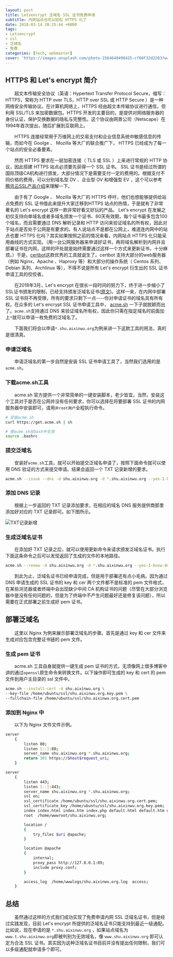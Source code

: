 ```yaml
---
layout: post
title: Letsencrypt 泛域名 SSL 证书免费申请
subtitle: 内网站点也可以轻松 HTTPS 化了
date: 2018-03-14 20:25:44 +0800
tags:
- Letsencrypt
- ssl
- 泛域名
- 免费
categories: [tech, webmaster]
cover: 'https://images.unsplash.com/photo-1564649498425-cf60f32d2283?w=1600&h=900'
---
```

## HTTPS 和 Let's encrypt 简介

&emsp;&emsp;超文本传输安全协议（英语：Hypertext Transfer Protocol Secure，缩写：HTTPS，常称为 HTTP over TLS，HTTP over SSL 或 HTTP Secure ）是一种网络安全传输协议。在计算机网络上，HTTPS 经由超文本传输协议进行通信，但利用 SSL/TLS 来加密数据包。HTTPS 开发的主要目的，是提供对网络服务器的身份认证，保护交换数据的隐私与完整性。这个协议由网景公司（Netscape）在1994年首次提出，随后扩展到互联网上。

&emsp;&emsp;HTTPS 连接经常用于万维网上的交易支付和企业信息系统中敏感信息的传输，而如今在 Goolge 、 Mozilla 等大厂的联合推广下， HTTPS 已经成为了每一个站点的安全必备要素。

&emsp;&emsp;然而 HTTPS 要求在一层加密连接（ TLS 或 SSL ）上来进行常规的 HTTP 协议，因此搭建 HTTPS 站点必须要先获得一个 SSL 证书。 SSL 证书是经过所谓的国际顶级CA机构进行颁发，大部分情况下是需要支付一定的费用的。根据支付不同价格的费用，可以分别域名型 DV 、企业型 OV 和增强型 EV ，这个可以参考 [腾讯云SSL产品介绍](https://cloud.tencent.com/product/ssl)来理解一下。

&emsp;&emsp;由于有了 Google 、 Mozilla 等大厂的 HTTPS 呼吁，他们也想能够提供给站点免费的 SSL 证书借此来提升大家迁移到HTTPS 站点的热情，于是就有了非常著名的 Let's encrypt 这样一款非常好看又好玩的产品。 Let's encrypt 在发展之初仅支持向单域名或者多域名颁发一个证书、60天有效期，每个证书最多包含100个域名，而且需要通过 DNS 解析记录和 HTTP 访问来验证域名的所有权，因此对于站点是否处于公网是有要求的。有人说站点不是都在公网上，难道连内网中的站点也要 HTTPS 化吗？其实如果按照之前的情况来看，内网站点 HTTPS 化只能采用曲线的方式实现。（用一台公网服务器来申请好证书，再将域名解析到内网并且部署证书在内网，这样的坏处就是始终需要通过这样一个方式来更新证书，十分麻烦。）于是，[certbot](https://certbot.eff.org)这款优秀的工具就诞生了。certbot 支持大部分的web服务器（例如 Nginx、Apache 、Haproxy 等）和大部分的操作系统（ Centos 系列、Debian 系列、Archlinux 等），不得不说是所有 Let's encrypt 衍生出的 SSL 证书申请工具的佼佼者。

&emsp;&emsp;在2018年3月，Let's encrypt 在很长一段时间的努力下，终于进一步缩小了SSL证书颁发的限制，已经支持颁发泛域名证书([原文](https://community.letsencrypt.org/t/acme-v2-and-wildcard-certificate-support-is-live/55579))。这样一来，在内网中部署 SSL 证书将不再受限，所有的要求只剩下一点----你对申请证书的域名具有所有权。在众多的 Let's encrypt SSL 证书申请工具中， [acme.sh](https://acme.sh) 一下子就脱颖而出了。`acme.sh`支持通过 DNS 来验证域名所有权，因此你只需在指定域名时前面加上`*`就可以申请一枚免费的泛域名了。

&emsp;&emsp;下面我们将会以申请`*.shu.aixinwu.org`为例来讲一下这款工具的用法，真的是很清真。

### 申请泛域名

&emsp;&emsp;申请泛域名的第一步自然是安装 SSL 证书申请工具了，当然我们选用的是`acme.sh`。

### 下载acme.sh工具

&emsp;&emsp;acme.sh 官方提供一个非常简单的一键安装脚本，老少皆宜。当然，安装这个工具对于是否在公网并没有任何要求，你可以选择在将要部署 SSL 证书的内网服务器中安装即可，请用`非root用户`全程执行命令。

```bash
# 安装acme.sh
curl https://get.acme.sh | sh

# 使acme.sh在bash中生效
source .bashrc 
```

### 提交泛域名

&emsp;&emsp;安装好`acme.sh`工具，就可以开始提交泛域名申请了，按照下面命令就可以使用 DNS 验证的方式来提交申请。结果会返回一个 TXT 记录新增的要求。

```bash
acme.sh --issue --dns -d shu.aixinwu.org -d *.shu.aixinwu.org --yes-I-know-dns-manual-mode-enough-go-ahead-please
```

### 添加 DNS 记录

&emsp;&emsp;根据上一步返回的 TXT 记录添加要求，在相应的域名 DNS 服务提供商那里添加好对应的 TXT 记录即可。如下图所示。

![TXT记录新增](https://vgy.me/RnrLzG.jpg)

### 生成泛域名证书

&emsp;&emsp;在添加好 TXT 记录之后，就可以使用更新命令来请求颁发泛域名证书。执行下面这条命令之后可以发现返回了生成的文件的本地路径。
```bash
acme.sh --renew -d shu.aixinwu.org -d *.shu.aixinwu.org --yes-I-know-dns-manual-mode-enough-go-ahead-please
```
&emsp;&emsp;到此为止，泛域名证书已经申请完成，但是用于部署还有点小毛病。因为通过 DNS 申请生成的 SSL 证书的 key 和 cer 两个文件都不是标准的 pem 文件格式，在某些浏览器或者终端中会出现缺少中间 CA 机构证书的问题（尽管在大部分浏览器中是没有任何问题的，但是为了终端中不产生问题最好还是修复该问题），所以需要在正式部署之前生成好 pem 证书。

## 部署泛域名

&emsp;&emsp;这里以 Nginx 为例来展示部署泛域名的步骤。首先是通过 key 和 cer 文件来生成对应包含完整证书链的 pem 文件。

### 生成 pem 证书

&emsp;&emsp;acme.sh 工具自身就提供一键生成 pem 证书的方式，无须像网上很多博客中讲的通过`openssl`原生命令来转换文件。以下操作即可生成的 key 和 cert 的 pem 文件到用户主目录的 ssl 文件中。

```bash
acme.sh --install-cert -d shu.aixinwu.org \
--key-file /home/ubuntu/ssl/shu.aixinwu.org.key.pem \
--fullchain-file /home/ubuntu/ssl/shu.aixinwu.org.cert.pem 
```

### 添加到 Nginx 中

&emsp;&emsp;以下为 Nginx 文件文件示例。
```bash
server
    {
        listen 80;
        listen [::]:80;
        server_name shu.aixinwu.org *.shu.aixinwu.org;
		return 301 https://$host$request_uri;
    }

server
    {
        listen 443;
        listen [::]:443;
        server_name shu.aixinwu.org *.shu.aixinwu.org;
        ssl on;
        ssl_certificate /home/ubuntu/ssl/shu.aixinwu.org.cert.pem;
        ssl_certificate_key /home/ubuntu/ssl/shu.aixinwu.org.key.pem;
        index index.html index.htm index.php default.html default.htm default.php;
        root  /home/wwwroot/shu.aixinwu.org;

        location /
        {
            try_files $uri @apache;
        }

        location @apache
        {
            internal;
            proxy_pass http://127.0.0.1:89;
            include proxy.conf;
        }

        access_log  /home/wwwlogs/shu.aixinwu.org.log  access;
    }
```

## 总结

&emsp;&emsp;虽然通过这样的方式我们成功实现了免费申请内网 SSL 泛域名证书，但是经过实践发现，目前 Let's encrypt 所提供的泛域名证书只能支持到最近一级通配。比如说，现在申请的是 `*.shu.aixinwu.org` ，如果站点域名为 `www.t.shu.aixinwu.org`即被判别为无效域名，像 `www.shu.aixinwu.org` 即可认定为合法 SSL 证书。其实因为这种泛域名证书目前并没有提出任何限制，我们可以多级通配就申请多个即可。

